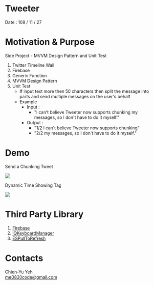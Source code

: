# Tweeter
Date : 108 / 11 / 27

# Motivation & Purpose
Side Project - MVVM Design Pattern and Unit Test

1. Twitter Timeline Wall
2. Firebase
3. Generic Function
4. MVVM Design Pattern
5. Unit Test
   * If input text more then 50 characters then split the message into parts and send multiple messages on the user's behalf
   * Example
      * Input : 
         * "I can't believe Tweeter now supports chunking my messages, so I don't have to do it myself."
      * Output :
         * "1/2 I can't believe Tweeter now supports chunking"
         * "2/2 my messages, so I don't have to do it myself."

# Demo
Send a Chunking Tweet

![](https://i.imgur.com/Wmr3F9T.gif)

Dynamic Time Showing Tag

![](https://i.imgur.com/tHOKQ0c.gif)

# Third Party Library
1. [Firebase](https://firebase.google.com/)
2. [IQKeyboardManager](https://github.com/hackiftekhar/IQKeyboardManager)
3. [ESPullToRefresh](https://github.com/eggswift/pull-to-refresh)

# Contacts
Chien-Yu Yeh
<br>me0830code@gmail.com
